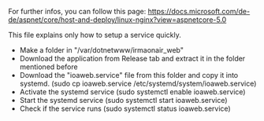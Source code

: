 For further infos, you can follow this page: https://docs.microsoft.com/de-de/aspnet/core/host-and-deploy/linux-nginx?view=aspnetcore-5.0

This file explains only how to setup a service quickly.

* Make a folder in "/var/dotnetwww/irmaonair_web"
* Download the application from Release tab and extract it in the folder mentioned before
* Download the "ioaweb.service" file from this folder and copy it into systemd. (sudo cp ioaweb.service /etc/systemd/system/ioaweb.service)
* Activate the systemd service (sudo systemctl enable ioaweb.service)
* Start the systemd service (sudo systemctl start ioaweb.service)
* Check if the service runs (sudo systemctl status ioaweb.service)